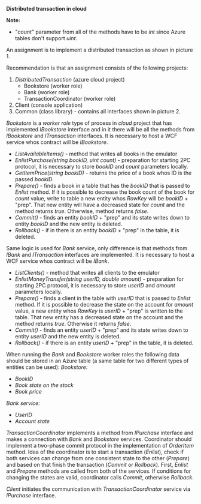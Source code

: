 **Distributed transaction in cloud**

**Note:**
- "*count*" parameter from all of the methods have to be *int* since Azure tables don't support *uint*.

An assignment is to implement a distributed transaction as shown in picture 1.

Recommendation is that an assignment consists of the following projects:
1. *DistributedTransaction* (azure cloud project)
   - Bookstore (worker role)
   - Bank (worker role)
   - TransactionCoordinator (worker role)
2. Client (console application)
3. Common (class library) - contains all interfaces shown in picture 2.

*Bookstore* is a *worker role* type of process in *cloud* project that has implemented *IBookstore* interface and in it there will be all the methods from *IBookstore* and *ITransaction* interfaces. It is necessary to host a WCF service whos contract will be *IBookstore*.
- *ListAvailableItems()* - method that writes all books in the emulator
- *EnlistPurchase(string bookID, uint count)* - preparation for starting 2PC protocol, it is necessary to store *bookID* and *count* parameters locally.
- *GetItemPrice(string bookID)* - returns the price of a book whos ID is the passed *bookID*.
- *Prepare()* - finds a book in a table that has the *bookID* that is passed to *Enlist* method. If it is possible to decrease the book count of the book for *count* value, write to table a new entity whos *RowKey* will be *bookID* + "prep". That new entity will have a decreased state for *count* and the method returns *true*. Otherwise, method returns *false*.
- *Commit()* - finds an entity *bookID* + "prep" and its state writes down to entity *bookID* and the new entity is deleted.
- *Rollback()* - if in there is an entity *bookID* + "prep" in the table, it is deleted.

Same logic is used for *Bank* service, only difference is that methods from *IBank* and *ITransaction* interfaces are implemented. It is necessary to host a WCF service whos contract will be *IBank*.
- *ListClients()* - method that writes all clients to the emulator
- *EnlistMoneyTransfer(string userID, double amount)* - preparation for starting 2PC protocol, it is necessary to store *userID* and *amount* parameters locally.
- *Prepare()* - finds a client in the table with *userID* that is passed to *Enlist* method. If it is possible to decrease the state on the account for *amount* value, a new entity whos *RowKey* is *userID* + "prep" is written to the table. That new entity has a decreased state on the account and the method returns *true*. Otherwise it returns *false*.
- *Commit()* - finds an entity *userID* + "prep" and its state writes down to entity *userID* and the new entity is deleted.
- *Rollback()* - if there is an entity *userID* + "prep" in the table, it is deleted.

When running the *Bank* and *Bookstore* worker roles the following data should be stored in an Azure table (a same table for two different types of entities can be used):
*Bookstore:*
- *BookID*
- *Book state on the stock*
- *Book price*

*Bank service:*
- *UserID*
- *Account state*

*TransactionCoordinator* implements a method from *IPurchase* interface and makes a connection with *Bank* and *Bookstore* services. Coordinator should implement a two-phase commit protocol in the implementation of *OrderItem* method. Idea of the coordinator is to start a transaction (*Enlist*), check if both services can change from one consistent state to the other (*Prepare*) and based on that finish the transaction (*Commit* or *Rollback*). First, *Enlist* and  *Prepare* methods are called from both of the services. If conditions for changing the states are valid, coordinator calls *Commit*, otherwise *Rollback*.

*Client* initiates the communication with *TransactionCoordinator* service via *IPurchase* interface.
